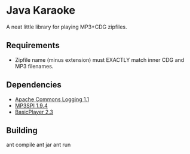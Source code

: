 # Java Karaoke
A neat little library for playing MP3+CDG zipfiles.  

## Requirements

* Zipfile name (minus extension) must EXACTLY match inner CDG and MP3 filenames.

## Dependencies
* [Apache Commons Logging 1.1](http://www.java2s.com/Code/JarDownload/commons-logging/commons-logging-1.1.jar.zip)
* [MP3SPI 1.9.4](http://www.javazoom.net/mp3spi/sources/mp3spi1.9.4.zip)
* [BasicPlayer 2.3](https://experimentojakuk.googlecode.com/svn-history/r18/branches/b03/lib/basicplayer-2.3.jar)

## Building

ant compile
ant jar
ant run
